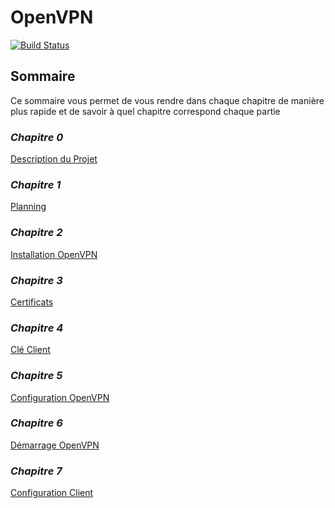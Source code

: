 # OpenVPN

[![Build Status](https://travis-ci.org/joemccann/dillinger.svg?branch=master)](https://travis-ci.org/joemccann/dillinger)

## Sommaire

Ce sommaire vous permet de vous rendre dans chaque chapitre de manière plus rapide et de savoir à quel chapitre correspond chaque partie

### _Chapitre 0_

[Description du Projet](https://github.com/x33lyS/VPN/tree/main/0_Description%20Projet)

### _Chapitre 1_

[Planning](https://github.com/x33lyS/VPN/tree/main/1_Planning)

### _Chapitre 2_

[Installation OpenVPN](https://github.com/x33lyS/VPN/tree/main/2_InstallationOpenVPN)

### _Chapitre 3_

[Certificats](https://github.com/x33lyS/VPN/tree/main/3_Certificat)

### _Chapitre 4_

[Clé Client](https://github.com/x33lyS/VPN/tree/main/4_Cl%C3%A9%20Client)

### _Chapitre 5_

[Configuration OpenVPN](https://github.com/x33lyS/VPN/tree/main/5_Configuration%20OpenVPN)

### _Chapitre 6_

[Démarrage OpenVPN](https://github.com/x33lyS/VPN/tree/main/6_D%C3%A9marrage%20OpenVPN)

### _Chapitre 7_

[Configuration Client](https://github.com/x33lyS/VPN/tree/main/7_Configuration%20Client)

